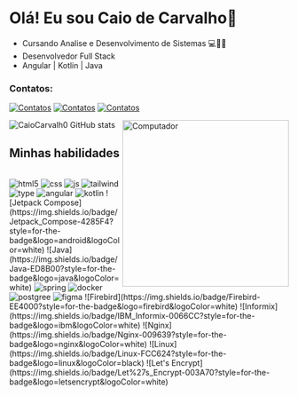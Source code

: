 # Olá! Eu sou Caio de Carvalho👋
- Cursando Analise e Desenvolvimento de Sistemas 💻👨‍💻
- Desenvolvedor Full Stack
- Angular | Kotlin | Java

### Contatos:
[![Contatos](https://img.shields.io/badge/Instagram-E4405F?style=for-the-badge&logo=instagram&logoColor=white)](https://www.instagram.com/caio_co15/)
[![Contatos](https://img.shields.io/badge/LinkedIn-0077B5?style=for-the-badge&logo=linkedin&logoColor=white)](https://www.linkedin.com/in/caio-carvalho-684192262/)
[![Contatos](https://img.shields.io/badge/Gmail-D14836?style=for-the-badge&logo=gmail&logoColor=white)](https://criarmeulink.com.br/u/1673636639)


![CaioCarvalh0 GitHub stats](https://github-readme-stats.vercel.app/api?username=CaioCarvalh0&show_icons=true&theme=synthwave)
<img src="https://raw.githubusercontent.com/MicaelliMedeiros/micaellimedeiros/master/image/computer-illustration.png" min-width="200px" max-width="200px" width="300px" align="right" alt="Computador"/>

## Minhas habilidades
<div style="display: inline_block"><br/>
  <img aling="center" alt="html5" src="https://img.shields.io/badge/HTML5-E34F26?style=for-the-badge&logo=html5&logoColor=white"/>
  <img aling="center" alt="css" src="https://img.shields.io/badge/CSS3-1572B6?style=for-the-badge&logo=css3&logoColor=white"/>
  <img aling="center" alt="js" src="https://img.shields.io/badge/JavaScript-F7DF1E.svg?style=for-the-badge&logo=JavaScript&logoColor=black"/>
  <img aling="center" alt="tailwind" src="https://img.shields.io/badge/Tailwind_CSS-38B2AC?style=for-the-badge&logo=tailwind-css&logoColor=white"/>
  <img aling="center" alt="type" src="https://img.shields.io/badge/TypeScript-007ACC?style=for-the-badge&logo=typescript&logoColor=white"/>
  <img aling="center" alt="angular" src="https://img.shields.io/badge/Angular-DD0031?style=for-the-badge&logo=angular&logoColor=white"/>
  <img aling="center" alt="kotlin" src="https://img.shields.io/badge/Kotlin-0095D5?&style=for-the-badge&logo=kotlin&logoColor=white"/>
  ![Jetpack Compose](https://img.shields.io/badge/Jetpack_Compose-4285F4?style=for-the-badge&logo=android&logoColor=white)
  ![Java](https://img.shields.io/badge/Java-ED8B00?style=for-the-badge&logo=java&logoColor=white)
  <img aling="center" alt="spring" src="https://img.shields.io/badge/Spring%20Boot-6DB33F.svg?style=for-the-badge&logo=Spring-Boot&logoColor=white"/>
  <img aling="center" alt="docker" src="https://img.shields.io/badge/Docker-2496ED.svg?style=for-the-badge&logo=Docker&logoColor=white"/>
  <img aling="center" alt="postgree" src="https://img.shields.io/badge/PostgreSQL-4169E1.svg?style=for-the-badge&logo=PostgreSQL&logoColor=white"/>
  <img aling="center" alt="figma" src="https://img.shields.io/badge/Figma-F24E1E.svg?style=for-the-badge&logo=Figma&logoColor=white"/>
  ![Firebird](https://img.shields.io/badge/Firebird-EE4000?style=for-the-badge&logo=firebird&logoColor=white)
  ![Informix](https://img.shields.io/badge/IBM_Informix-0066CC?style=for-the-badge&logo=ibm&logoColor=white)
  ![Nginx](https://img.shields.io/badge/Nginx-009639?style=for-the-badge&logo=nginx&logoColor=white)
  ![Linux](https://img.shields.io/badge/Linux-FCC624?style=for-the-badge&logo=linux&logoColor=black)
  ![Let's Encrypt](https://img.shields.io/badge/Let%27s_Encrypt-003A70?style=for-the-badge&logo=letsencrypt&logoColor=white)
</div>

